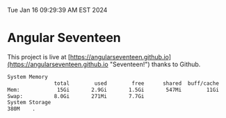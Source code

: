 Tue Jan 16 09:29:39 AM EST 2024

# Angular Seventeen


This project is live at [https://angularseventeen.github.io](https://angularseventeen.github.io "Seventeen!") thanks to Github.

```bash
System Memory
               total        used        free      shared  buff/cache   available
Mem:            15Gi       2.9Gi       1.5Gi       547Mi        11Gi        12Gi
Swap:          8.0Gi       271Mi       7.7Gi
System Storage
380M	.
```
```bash
